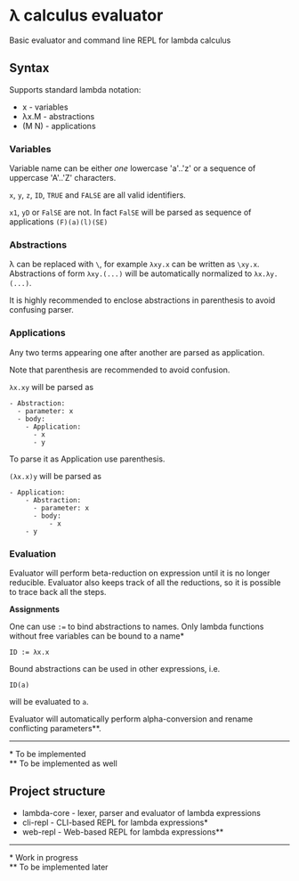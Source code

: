 λ calculus evaluator
===

Basic evaluator and command line REPL for lambda calculus

## Syntax

Supports standard lambda notation:

- x - variables
- λx.M - abstractions
- (M N) - applications

### Variables

Variable name can be either *one* lowercase 'a'..'z' or a sequence of uppercase 'A'..'Z' characters.

`x`, `y`, `z`, `ID`, `TRUE` and `FALSE` are all valid identifiers.

`x1`, `yD` or `FalSE` are not. In fact `FalSE` will be parsed as sequence of applications `(F)(a)(l)(SE)` 

### Abstractions

λ can be replaced with `\`, for example `λxy.x` can be written as `\xy.x`. Abstractions of form `λxy.(...)` will be automatically normalized to `λx.λy.(...)`.

It is highly recommended to enclose abstractions in parenthesis to avoid confusing parser.

### Applications

Any two terms appearing one after another are parsed as application.

Note that parenthesis are recommended to avoid confusion.

`λx.xy` will be parsed as 

    - Abstraction:
      - parameter: x
      - body:
        - Application:
          - x
          - y

To parse it as Application use parenthesis.

`(λx.x)y` will be parsed as

    - Application:        
        - Abstraction:
          - parameter: x
          - body:
              - x
        - y
        
        
### Evaluation

Evaluator will perform beta-reduction on expression until it is no longer reducible. Evaluator also keeps track of all the reductions, so it is possible to trace back all the steps.

**Assignments**

One can use `:=` to bind abstractions to names. Only lambda functions without free variables can be bound to a name*

    ID := λx.x

Bound abstractions can be used in other expressions, i.e.

    ID(a)
    
will be evaluated to `a`.


Evaluator will automatically perform alpha-conversion and rename conflicting parameters**.
    
---
    
\* To be implemented\
\** To be implemented as well


## Project structure

* lambda-core - lexer, parser and evaluator of lambda expressions
* cli-repl    - CLI-based REPL for lambda expressions*
* web-repl    - Web-based REPL for lambda expressions**

---
\* Work in progress\
\** To be implemented later
